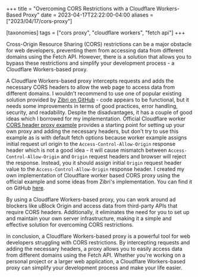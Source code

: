 +++
title = "Overcoming CORS Restrictions with a Cloudflare Workers-Based Proxy"
date = 2023-04-17T22:22:00-04:00
aliases = ["2023/04/17/cors-proxy"]

[taxonomies]
tags = ["cors proxy", "cloudflare workers", "fetch api"]
+++

Cross-Origin Resource Sharing (CORS) restrictions can be a major obstacle for web developers, preventing them from accessing data from different domains using the Fetch API. However, there is a solution that allows you to bypass these restrictions and simplify your development process - a Cloudflare Workers-based proxy.
<!--more-->

A Cloudflare Workers-based proxy intercepts requests and adds the necessary CORS headers to allow the web page to access data from different domains. I wouldn't recommend to use one of popular existing solution provided by [Zibri on GitHub](https://github.com/Zibri/cloudflare-cors-anywhere) - code appears to be functional, but it needs some improvements in terms of good practices, error handling, security, and readability. Despite the disadvantages, it has a couple of good ideas which I borrowed for my implementation. Official Cloudflare worker [CORS header proxy example](https://developers.cloudflare.com/workers/examples/cors-header-proxy/) provides a starting point for setting up your own proxy and adding the necessary headers, but don't try to use this example as is with default fetch options because worker example assigns initial request url origin to the `Access-Control-Allow-Origin` response header which is not a good idea - it will cause mismatch between `Access-Control-Allow-Origin` and `Origin` request headers and browser will reject the response. Instead, you it should assign initial `Origin` request header value to the `Access-Control-Allow-Origin` response header. I created my own implementation of Cloudflare worker based CORS proxy using the official example and some ideas from Zibri's implementation. You can find it on GitHub [here](https://github.com/en9inerd/cors-proxy).

By using a Cloudflare Workers-based proxy, you can work around ad blockers like uBlock Origin and access data from third-party APIs that require CORS headers. Additionally, it eliminates the need for you to set up and maintain your own server infrastructure, making it a simple and effective solution for overcoming CORS restrictions.

In conclusion, a Cloudflare Workers-based proxy is a powerful tool for web developers struggling with CORS restrictions. By intercepting requests and adding the necessary headers, a proxy allows you to easily access data from different domains using the Fetch API. Whether you're working on a personal project or a larger web application, a Cloudflare Workers-based proxy can simplify your development process and make your life easier.
